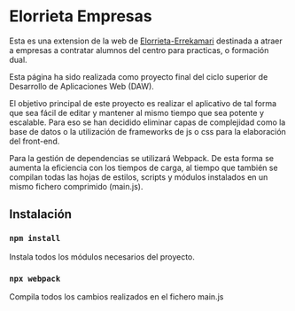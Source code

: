 # Elorrieta Empresas

Esta es una  extension de la web de [Elorrieta-Errekamari](https://elorrieta.hezkuntza.net/es/inicio)
 destinada a atraer a empresas a contratar alumnos del centro para practicas, o formación dual. 

Esta página ha sido realizada como proyecto final del ciclo superior de Desarrollo de Aplicaciones Web (DAW).

El objetivo principal de este proyecto es realizar el aplicativo de tal forma que sea fácil de editar y mantener al mismo tiempo que sea potente y escalable. Para eso se han decidido eliminar capas de complejidad como la base de datos o la utilización de frameworks de js o css para la elaboración del front-end.

Para la gestión de dependencias se utilizará Webpack. De esta forma se aumenta la eficiencia con los tiempos de carga, al tiempo que también se compilan todas las hojas de estilos, scripts y módulos instalados en un mismo fichero comprimido (main.js).

## Instalación

### `npm install`

Instala todos los módulos necesarios del proyecto.

### `npx webpack`

Compila todos los cambios realizados en el fichero main.js
